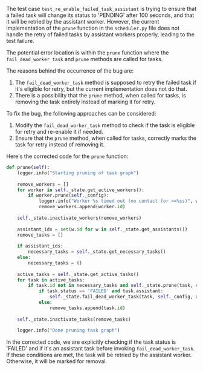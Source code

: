 The test case `test_re_enable_failed_task_assistant` is trying to ensure that a failed task will change its status to 'PENDING' after 100 seconds, and that it will be retried by the assistant worker. However, the current implementation of the `prune` function in the `scheduler.py` file does not handle the retry of failed tasks by assistant workers properly, leading to the test failure.

The potential error location is within the `prune` function where the `fail_dead_worker_task` and `prune` methods are called for tasks.

The reasons behind the occurrence of the bug are:
1. The `fail_dead_worker_task` method is supposed to retry the failed task if it's eligible for retry, but the current implementation does not do that.
2. There is a possibility that the `prune` method, when called for tasks, is removing the task entirely instead of marking it for retry.

To fix the bug, the following approaches can be considered:
1. Modify the `fail_dead_worker_task` method to check if the task is eligible for retry and re-enable it if needed.
2. Ensure that the `prune` method, when called for tasks, correctly marks the task for retry instead of removing it.

Here's the corrected code for the `prune` function:

```python
def prune(self):
    logger.info("Starting pruning of task graph")
    
    remove_workers = []
    for worker in self._state.get_active_workers():
        if worker.prune(self._config):
            logger.info("Worker %s timed out (no contact for >=%ss)", worker, self._config.worker_disconnect_delay)
            remove_workers.append(worker.id)
    
    self._state.inactivate_workers(remove_workers)
    
    assistant_ids = set(w.id for w in self._state.get_assistants())
    remove_tasks = []
    
    if assistant_ids:
        necessary_tasks = self._state.get_necessary_tasks()
    else:
        necessary_tasks = ()
    
    active_tasks = self._state.get_active_tasks()
    for task in active_tasks:
        if task.id not in necessary_tasks and self._state.prune(task, self._config):
            if task.status == 'FAILED' and task.assistant:
                self._state.fail_dead_worker_task(task, self._config, assistant_ids)
            else:
                remove_tasks.append(task.id)
    
    self._state.inactivate_tasks(remove_tasks)
    
    logger.info("Done pruning task graph")
```

In the corrected code, we are explicitly checking if the task status is 'FAILED' and if it's an assistant task before invoking `fail_dead_worker_task`. If these conditions are met, the task will be retried by the assistant worker. Otherwise, it will be marked for removal.